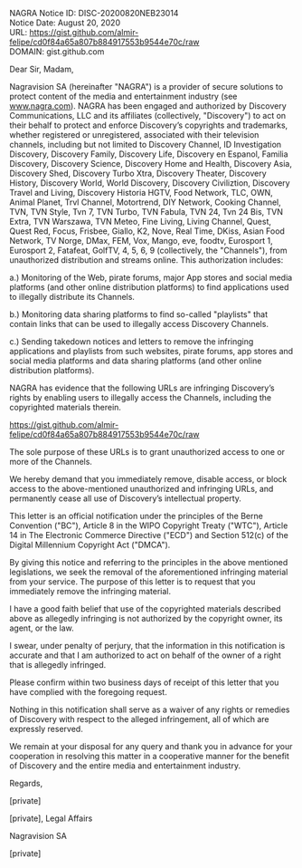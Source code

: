 NAGRA Notice ID: DISC-20200820NEB23014  
Notice Date: August 20, 2020  
URL: https://gist.github.com/almir-felipe/cd0f84a65a807b884917553b9544e70c/raw  
DOMAIN: gist.github.com  
  
Dear Sir, Madam,  
  
Nagravision SA (hereinafter "NAGRA") is a provider of secure solutions to protect content of the media and entertainment industry (see www.nagra.com). NAGRA has been engaged and authorized by Discovery Communications, LLC and its affiliates (collectively, "Discovery") to act on their behalf to protect and enforce Discovery’s copyrights and trademarks, whether registered or unregistered, associated with their television channels, including but not limited to Discovery Channel, ID Investigation Discovery, Discovery Family, Discovery Life, Discovery en Espanol, Familia Discovery, Discovery Science, Discovery Home and Health, Discovery Asia, Discovery Shed, Discovery Turbo Xtra, Discovery Theater, Discovery History, Discovery World, World Discovery, Discovery Civiliztion, Discovery Travel and Living, Discovery Historia HGTV, Food Network, TLC, OWN, Animal Planet, Trvl Channel, Motortrend, DIY Network, Cooking Channel, TVN, TVN Style, Tvn 7, TVN Turbo, TVN Fabula, TVN 24, Tvn 24 Bis, TVN Extra, TVN Warszawa, TVN Meteo, Fine Living, Living Channel, Quest, Quest Red, Focus, Frisbee, Giallo, K2, Nove, Real Time, DKiss, Asian Food Network, TV Norge, DMax, FEM, Vox, Mango, eve, foodtv, Eurosport 1, Eurosport 2, Fatafeat, GolfTV, 4, 5, 6, 9 (collectively, the "Channels"), from unauthorized distribution and streams online. This authorization includes:  
  
a.) Monitoring of the Web, pirate forums, major App stores and social media platforms (and other online distribution platforms) to find applications used to illegally distribute its Channels.  
  
b.) Monitoring data sharing platforms to find so-called "playlists" that contain links that can be used to illegally access Discovery Channels.  
  
c.) Sending takedown notices and letters to remove the infringing applications and playlists from such websites, pirate forums, app stores and social media platforms and data sharing platforms (and other online distribution platforms).  
  
NAGRA has evidence that the following URLs are infringing Discovery’s rights by enabling users to illegally access the Channels, including the copyrighted materials therein.  
  
https://gist.github.com/almir-felipe/cd0f84a65a807b884917553b9544e70c/raw  
  
The sole purpose of these URLs is to grant unauthorized access to one or more of the Channels.  
  
We hereby demand that you immediately remove, disable access, or block access to the above-mentioned unauthorized and infringing URLs, and permanently cease all use of Discovery’s intellectual property.  
  
This letter is an official notification under the principles of the Berne Convention ("BC"), Article 8 in the WIPO Copyright Treaty ("WTC"), Article 14 in The Electronic Commerce Directive ("ECD") and Section 512(c) of the Digital Millennium Copyright Act ("DMCA").  
  
By giving this notice and referring to the principles in the above mentioned legislations, we seek the removal of the aforementioned infringing material from your service. The purpose of this letter is to request that you immediately remove the infringing material.  
  
I have a good faith belief that use of the copyrighted materials described above as allegedly infringing is not authorized by the copyright owner, its agent, or the law.  
  
I swear, under penalty of perjury, that the information in this notification is accurate and that I am authorized to act on behalf of the owner of a right that is allegedly infringed.  
  
Please confirm within two business days of receipt of this letter that you have complied with the foregoing request.  
  
Nothing in this notification shall serve as a waiver of any rights or remedies of Discovery with respect to the alleged infringement, all of which are expressly reserved.  
  
We remain at your disposal for any query and thank you in advance for your cooperation in resolving this matter in a cooperative manner for the benefit of Discovery and the entire media and entertainment industry.  
  
Regards,  
  
[private]  
  
[private], Legal Affairs  
  
Nagravision SA  
  
[private]  
